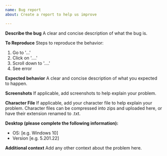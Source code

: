 ```yaml
---
name: Bug report
about: Create a report to help us improve

---
```


**Describe the bug**
A clear and concise description of what the bug is.

**To Reproduce**
Steps to reproduce the behavior:
1. Go to '...'
2. Click on '....'
3. Scroll down to '....'
4. See error

**Expected behavior**
A clear and concise description of what you expected to happen.

**Screenshots**
If applicable, add screenshots to help explain your problem.

**Character File**
If applicable, add your character file to help explain your problem. Character files can be compressed into zips and uploaded here, or have their extension renamed to .txt.

**Desktop (please complete the following information):**
 - OS: [e.g. Windows 10]
 - Version [e.g. 5.201.22]

**Additional context**
Add any other context about the problem here.
